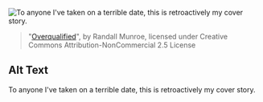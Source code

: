 ![To anyone I've taken on a terrible date, this is retroactively my cover story.](https://imgs.xkcd.com/comics/overqualified.png)
> "[Overqualified](https://xkcd.com/408/)", by Randall Munroe, licensed under Creative Commons Attribution-NonCommercial 2.5 License

## Alt Text
To anyone I've taken on a terrible date, this is retroactively my cover story.
